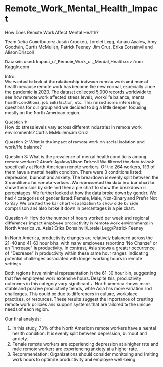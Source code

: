 # Remote_Work_Mental_Health_Impact
How Does Remote Work Affect Mental Health?

Team Delta Contributors:  Justin Crockett, Lorelei Legg, Atnafu Ayalew, Amy Goodwin, Curtis McMullen, Patrick Feeney, Jim Cruz, Erika Dorsainvil and Alison Driscoll

Datasets used:
	Impact_of_Remote_Work_on_Mental_Health.csv from Kaggle.com
 
Intro:  
We wanted to look at the relationship between remote work and mental health because remote work has become the new normal, especially since the pandemic in 2020.  The dataset collected 5,000 records worldwide to see how remote work affected stress levels, work/life balance, mental health conditions, job satisfaction, etc.  This raised some interesting questions for our group and we decided to dig a little deeper, focusing mostly on the North American region.

Question 1:  
How do stress levels vary across different industries in remote work environments?  Curtis McMullen/Jim Cruz

Question 2:
What is the impact of remote work on social isolation and work/life balance?

Question 3:
What is the prevalence of mental health conditions among remote workers?  Atnafu Ayalew/Alison Driscoll
We filtered the data to look specifically at North American remote workers.  Of the 264 workers, 193 of them have a mental health condition.  There were 3 conditions listed:  depression, burnout and anxiety.  The breakdown is evenly split between the 3 conditions for remote workers.  We represented the data in a bar chart to show them side by side and then a pie chart to show the breakdown in percentages.
We further looked at how the data broke down by gender.  We had 4 categories of gender listed:  Female, Male, Non-Binary and Prefer Not to Say.  We created the bar chart visualization to show side by side comparison and also broke it down in percentages in a pie chart.

Question 4:
How do the number of hours worked per week and regional differences impact employee productivity in remote work environments in North America vs. Asia? Erika Dorsainvil/Lorelei Legg/Patrick Feeney

In North America, productivity changes are relatively balanced across the 21-40 and 41-60 hour bins, with many employees reporting "No Change" or an "Increase" in productivity. In contrast, Asia shows a greater occurrence of "Decrease" in productivity within these same hour ranges, indicating potential challenges associated with longer working hours in remote settings.

Both regions have minimal representation in the 61-80 hour bin, suggesting that few employees work extensive hours. Despite this, productivity outcomes in this category vary significantly. North America shows more stable and positive productivity trends, while Asia has more variation and challenges. This could be due to differences in culture, workplace practices, or resources. These results suggest the importance of creating remote work policies and support systems that are tailored to the unique needs of each region.





Our final analysis:
1) In this study, 73% of the North American remote workers have a mental health condition.  It is evenly split between depression, burnout and anxiety.
2) Female remote workers are experiencing depression at a higher rate and male remote workers are experiencing anxiety at a higher rate.
3) Recommendation: Organizations should consider monitoring and limiting work hours to optimize productivity and employee well-being.
